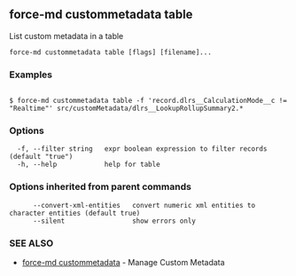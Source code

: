 ## force-md custommetadata table

List custom metadata in a table

```
force-md custommetadata table [flags] [filename]...
```

### Examples

```

$ force-md custommetadata table -f 'record.dlrs__CalculationMode__c != "Realtime"' src/customMetadata/dlrs__LookupRollupSummary2.*

```

### Options

```
  -f, --filter string   expr boolean expression to filter records (default "true")
  -h, --help            help for table
```

### Options inherited from parent commands

```
      --convert-xml-entities   convert numeric xml entities to character entities (default true)
      --silent                 show errors only
```

### SEE ALSO

* [force-md custommetadata](force-md_custommetadata.md)	 - Manage Custom Metadata

